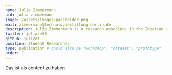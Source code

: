 ```yaml
---
name: Julia Zimmermann
uid: julia-zimmermann
image: /assets/images/paceholder.png
mail: zimmermann@technologiestiftung-berlin.de
description: Julia Zimmermann is a research associate in the Ideation and Prototyping Lab at the Technologiestiftung Berlin and supports the team of the Open Data Informationsstelle (ODIS). She studies Information Systems and Digital Transformation (M.Sc.) at the University of Potsdam. 
twitter: juliazet0
github: julizet
position: Student Researcher
type: publication # could also be "workshop", "dataset", "prototype"
order: 1
---
```



Das ist als content zu haben
